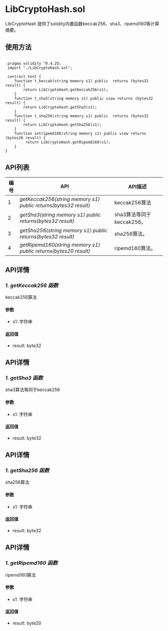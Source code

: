 # LibCryptoHash.sol

LibCryptoHash 提供了solidity内置函数keccak256、sha3、ripemd160等计算摘要。

## 使用方法
```shell script
 
 pragma solidity ^0.4.25;
 import "./LibCryptoHash.sol";

 contract test {
    function t_keccak(string memory s1) public  returns (bytes32 result) {
        return LibCryptoHash.getKeccak256(s1);
    } 
    function t_sha3(string memory s1) public view returns (bytes32 result) {
        return LibCryptoHash.getSha3(s1);
    } 
    function t_sha256(string memory s1) public  returns (bytes32 result) {
        return LibCryptoHash.getSha256(s1);
    } 
    function setripemd160(string memory s1) public view returns (bytes20 result) {
         return LibCryptoHash.getRipemd160(s1);
    } 
}
```

## API列表

编号 | API | API描述
---|---|---
1 | *getKeccak256(string memory s1) public returns(bytes32 result)* | keccak256算法
2 | *getSha3(string memory s1) public returns(bytes32 result)* | sha3算法等同于keccak256。
3 | *getSha256(string memory s1) public returns(bytes32 result)* | sha256算法。
4 | *getRipemd160(string memory s1) public returns(bytes20 result)* | ripemd160算法。

## API详情

### ***1. getKeccak256 函数***

keccak256算法

#### 参数

- s1: 字符串

#### 返回值
- result: byte32

## API详情

### ***1. getSha3 函数***

sha3算法等同于keccak256

#### 参数

- s1: 字符串

#### 返回值
- result: byte32
## API详情

### ***1. getSha256 函数***

sha256算法

#### 参数

- s1: 字符串

#### 返回值
- result: byte32
## API详情

### ***1. getRipemd160 函数***

ripemd160算法

#### 参数

- s1: 字符串

#### 返回值
- result: byte20
